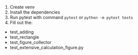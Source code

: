 1. Create venv
2. Install the dependencies
3. Run pytest with command `pytest` or `python -m pytest tests`
4. Fill out the:
* test_adding
* test_rectangle
* test_figure_collector
* test_extensive_calculation_figure.py
